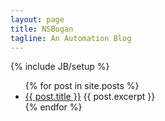 ```yaml
---
layout: page
title: NSBogan
tagline: An Automation Blog
---
```

{% include JB/setup %}

<ul>
  {% for post in site.posts %}
    <li>
      <a href="{{ post.url }}">{{ post.title }}</a>
      {{ post.excerpt }}
    </li>
  {% endfor %}
</ul>

